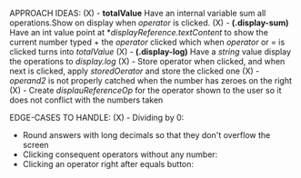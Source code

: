 
APPROACH IDEAS:
(X) - **totalValue** Have an internal variable sum all operations.Show on display when *operator* is clicked. 
(X) - **(.display-sum)** Have an int value point at **displayReference.textContent* to show the current number typed + the *operator* clicked which when *operator* or *=* is clicked turns into *totalValue*
(X) - **(.display-log)** Have a *string* value display the operations to *display.log*
(X) - Store operator when clicked, and when next is clicked, apply *storedOerator* and store the clicked one
(X) - *operand2* is not properly catched when the number has zeroes on the right
(X) - Create *displauReferenceOp* for the operator shown to the user so it does not conflict with the numbers taken

EDGE-CASES TO HANDLE:
(X) - Dividing by 0:
- Round answers with long decimals so that they don't overflow the screen
- Clicking consequent operators without any number:
- Clicking an operator right after equals button:
